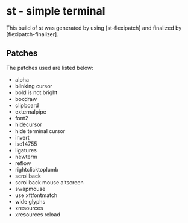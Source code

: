 # st - simple terminal

This build of st was generated by using [st-flexipatch] and finalized by [flexipatch-finalizer].

## Patches

The patches used are listed below:
- alpha
- blinking cursor
- bold is not bright
- boxdraw
- clipboard
- externalpipe
- font2
- hidecursor
- hide terminal cursor
- invert
- iso14755
- ligatures
- newterm
- reflow
- rightclicktoplumb
- scrollback
- scrollback mouse altscreen
- swapmouse
- use xftfontmatch
- wide glyphs
- xresources
- xresources reload
